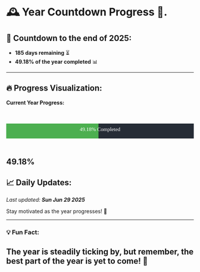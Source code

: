 
# &#x1F570; **Year Countdown Progress** &#x1F389;.

## &#x1F4C5; Countdown to the end of 2025:
- **185 days remaining** &#x23F3;
- **49.18% of the year completed** &#x1F4CA;

---

## &#x1F525; **Progress Visualization**:

**Current Year Progress:**

<br><br>
![Progress Bar](https://raw.githubusercontent.com/dayanidigv/year-countdown-progress/main/progress-bar.svg)
<br><br>

**49.18%**
---

## &#x1F4C8; **Daily Updates**:

_Last updated: **Sun Jun 29 2025**_

Stay motivated as the year progresses! &#x1F680;

--- 

### &#x1F4A1; **Fun Fact:**
The year is steadily ticking by, but remember, the best part of the year is yet to come! &#x1F31F;
---
